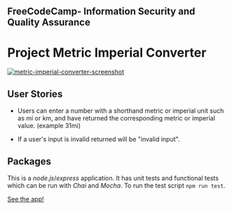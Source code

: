 ## **FreeCodeCamp**- Information Security and Quality Assurance

# Project Metric Imperial Converter

[![metric-imperial-converter-screenshot](https://user-images.githubusercontent.com/57681651/98995538-60a14280-2529-11eb-99da-f3ecc3abd99c.JPG)](https://metric-imperial-converter-1.herokuapp.com/)

## User Stories

- Users can enter a number with a shorthand metric or imperial unit such as mi or km, and have returned the corresponding metric or imperial value. (example 31mi)

- If a user's input is invalid returned will be "invalid input".

## Packages

This is a *node.js*/*express* application. It has unit tests and functional tests which can be run with *Chai* and *Mocha*. To run the test script `npm run test`.

[See the app!](https://metric-imperial-converter-1.herokuapp.com/)
